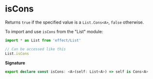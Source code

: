 # isCons

Returns `true` if the specified value is a `List.Cons<A>`, `false` otherwise.

To import and use `isCons` from the "List" module:

```ts
import * as List from 'effect/List'

// Can be accessed like this
List.isCons
```

**Signature**

```ts
export declare const isCons: <A>(self: List<A>) => self is Cons<A>
```
